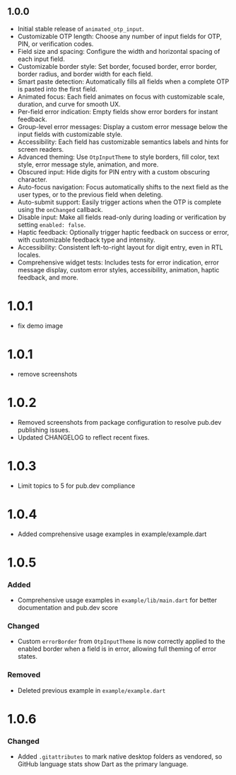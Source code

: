## 1.0.0

- Initial stable release of `animated_otp_input`.
- Customizable OTP length: Choose any number of input fields for OTP, PIN, or verification codes.
- Field size and spacing: Configure the width and horizontal spacing of each input field.
- Customizable border style: Set border, focused border, error border, border radius, and border width for each field.
- Smart paste detection: Automatically fills all fields when a complete OTP is pasted into the first field.
- Animated focus: Each field animates on focus with customizable scale, duration, and curve for smooth UX.
- Per-field error indication: Empty fields show error borders for instant feedback.
- Group-level error messages: Display a custom error message below the input fields with customizable style.
- Accessibility: Each field has customizable semantics labels and hints for screen readers.
- Advanced theming: Use `OtpInputTheme` to style borders, fill color, text style, error message style, animation, and more.
- Obscured input: Hide digits for PIN entry with a custom obscuring character.
- Auto-focus navigation: Focus automatically shifts to the next field as the user types, or to the previous field when deleting.
- Auto-submit support: Easily trigger actions when the OTP is complete using the `onChanged` callback.
- Disable input: Make all fields read-only during loading or verification by setting `enabled: false`.
- Haptic feedback: Optionally trigger haptic feedback on success or error, with customizable feedback type and intensity.
- Accessibility: Consistent left-to-right layout for digit entry, even in RTL locales.
- Comprehensive widget tests: Includes tests for error indication, error message display, custom error styles, accessibility, animation, haptic feedback, and more.


# 1.0.1

- fix demo image

# 1.0.1

- remove screenshots 

# 1.0.2

- Removed screenshots from package configuration to resolve pub.dev publishing issues.
- Updated CHANGELOG to reflect recent fixes.

# 1.0.3

- Limit topics to 5 for pub.dev compliance

# 1.0.4

- Added comprehensive usage examples in example/example.dart

# 1.0.5

### Added
- Comprehensive usage examples in `example/lib/main.dart` for better documentation and pub.dev score

### Changed
- Custom `errorBorder` from `OtpInputTheme` is now correctly applied to the enabled border when a field is in error, allowing full theming of error states.

### Removed
- Deleted previous example in `example/example.dart`


# 1.0.6

### Changed
- Added `.gitattributes` to mark native desktop folders as vendored, so GitHub language stats show Dart as the primary language.